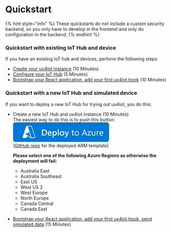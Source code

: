 # Quickstart

{% hint style="info" %}
These quickstarts do not include a custom security backend, so you only have to develop in the frontend and only do configuration in the backend.
{% endhint %}

### Quickstart with existing IoT Hub and device

If you have an existing IoT hub and devices, perform the following steps

* [Create your ux4iot instance](setup/create-ux4iot-instance.md) \(10 Minutes\)
* [Configure your IoT Hub](setup/configure-your-iot-hub.md) \(5 Minutes\)
* [Bootstrap your React application, add your first ux4iot hook](using-react/tutorial-using-create-react-app.md) \(10 Minutes\)

### Quickstart with a new IoT Hub and simulated device

If you want to deploy a new IoT Hub for trying out ux4iot, you do this:

* Create a new IoT Hub and ux4iot instance \(10 Minutes\)  
  The easiest way to do this is to push this button:  
   [![](.gitbook/assets/deploy-to-azure.png) ](https://portal.azure.com/#create/Microsoft.Template/uri/https%3A%2F%2Fraw.githubusercontent.com%2Fdeviceinsight%2Fux4iot-quickstart%2Fmaster%2Fquickstart.json)  
  \([GitHub repo](https://github.com/deviceinsight/ux4iot-quickstart) for the deployed ARM template\)

  
  **Please select one of the following Azure Regions as otherwise the deployment will fail:**

  * Australia East
  * Australia Southeast
  * East US
  * West US 2
  * West Europe
  * North Europe
  * Canada Central
  * Canada East

* [Bootstrap your React application, add your first ux4iot hook, send simulated data](using-react/tutorial-using-create-react-app.md) \(15 Minutes\)



